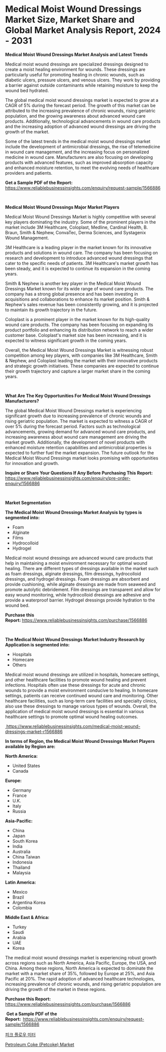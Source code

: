 <p><h1>Medical Moist Wound Dressings Market Size, Market Share and Global Market Analysis Report, 2024 - 2031</h1></p><p><strong>Medical Moist Wound Dressings Market Analysis and Latest Trends</strong></p>
<p><p>Medical moist wound dressings are specialized dressings designed to create a moist healing environment for wounds. These dressings are particularly useful for promoting healing in chronic wounds, such as diabetic ulcers, pressure ulcers, and venous ulcers. They work by providing a barrier against outside contaminants while retaining moisture to keep the wound bed hydrated.</p><p>The global medical moist wound dressings market is expected to grow at a CAGR of 5% during the forecast period. The growth of this market can be attributed to the increasing prevalence of chronic wounds, rising geriatric population, and the growing awareness about advanced wound care products. Additionally, technological advancements in wound care products and the increasing adoption of advanced wound dressings are driving the growth of the market.</p><p>Some of the latest trends in the medical moist wound dressings market include the development of antimicrobial dressings, the rise of telemedicine in wound care management, and the increasing focus on personalized medicine in wound care. Manufacturers are also focusing on developing products with advanced features, such as improved absorption capacity and enhanced moisture retention, to meet the evolving needs of healthcare providers and patients.</p></p>
<p><strong>Get a Sample PDF of the Report:&nbsp;</strong> <a href="https://www.reliablebusinessinsights.com/enquiry/request-sample/1566886">https://www.reliablebusinessinsights.com/enquiry/request-sample/1566886</a></p>
<p>&nbsp;</p>
<p><strong>Medical Moist Wound Dressings Major Market Players</strong></p>
<p><p>Medical Moist Wound Dressings Market is highly competitive with several key players dominating the industry. Some of the prominent players in the market include 3M Healthcare, Coloplast, Medline, Cardinal Health, B. Braun, Smith & Nephew, ConvaTec, Derma Sciences, and Systagenix Wound Management.</p><p>3M Healthcare is a leading player in the market known for its innovative products and solutions in wound care. The company has been focusing on research and development to introduce advanced wound dressings that cater to the specific needs of patients. 3M Healthcare's market growth has been steady, and it is expected to continue its expansion in the coming years.</p><p>Smith & Nephew is another key player in the Medical Moist Wound Dressings Market known for its wide range of wound care products. The company has a strong global presence and has been investing in acquisitions and collaborations to enhance its market position. Smith & Nephew's sales revenue has been consistently growing, and it is projected to maintain its growth trajectory in the future.</p><p>Coloplast is a prominent player in the market known for its high-quality wound care products. The company has been focusing on expanding its product portfolio and enhancing its distribution network to reach a wider customer base. Coloplast's market size has been increasing, and it is expected to witness significant growth in the coming years.</p><p>Overall, the Medical Moist Wound Dressings Market is witnessing robust competition among key players, with companies like 3M Healthcare, Smith & Nephew, and Coloplast leading the market with their innovative products and strategic growth initiatives. These companies are expected to continue their growth trajectory and capture a larger market share in the coming years.</p></p>
<p>&nbsp;</p>
<p><strong>What Are The Key Opportunities For Medical Moist Wound Dressings Manufacturers?</strong></p>
<p><p>The global Medical Moist Wound Dressings market is experiencing significant growth due to increasing prevalence of chronic wounds and rising geriatric population. The market is expected to witness a CAGR of over 5% during the forecast period. Factors such as technological advancements, growing demand for advanced wound care products, and increasing awareness about wound care management are driving the market growth. Additionally, the development of novel products with enhanced moisture retention capabilities and antimicrobial properties is expected to further fuel the market expansion. The future outlook for the Medical Moist Wound Dressings market looks promising with opportunities for innovation and growth.</p></p>
<p><strong>Inquire or Share Your Questions If Any Before Purchasing This Report:</strong> <a href="https://www.reliablebusinessinsights.com/enquiry/pre-order-enquiry/1566886">https://www.reliablebusinessinsights.com/enquiry/pre-order-enquiry/1566886</a></p>
<p>&nbsp;</p>
<p><strong>Market Segmentation</strong></p>
<p><strong>The Medical Moist Wound Dressings Market Analysis by types is segmented into:</strong></p>
<p><ul><li>Foam</li><li>Alginate</li><li>Films</li><li>Hydrocolloid</li><li>Hydrogel</li></ul></p>
<p><p>Medical moist wound dressings are advanced wound care products that help in maintaining a moist environment necessary for optimal wound healing. There are different types of dressings available in the market such as foam dressings, alginate dressings, film dressings, hydrocolloid dressings, and hydrogel dressings. Foam dressings are absorbent and provide cushioning, while alginate dressings are made from seaweed and promote autolytic debridement. Film dressings are transparent and allow for easy wound monitoring, while hydrocolloid dressings are adhesive and provide a waterproof barrier. Hydrogel dressings provide hydration to the wound bed.</p></p>
<p><strong>Purchase this Report:&nbsp;</strong><a href="https://www.reliablebusinessinsights.com/purchase/1566886">https://www.reliablebusinessinsights.com/purchase/1566886</a></p>
<p>&nbsp;</p>
<p><strong>The Medical Moist Wound Dressings Market Industry Research by Application is segmented into:</strong></p>
<p><ul><li>Hospitals</li><li>Homecare</li><li>Others</li></ul></p>
<p><p>Medical moist wound dressings are utilized in hospitals, homecare settings, and other healthcare facilities to promote wound healing and prevent infections. Hospitals often use these dressings for acute and chronic wounds to provide a moist environment conducive to healing. In homecare settings, patients can receive continued wound care and monitoring. Other healthcare facilities, such as long-term care facilities and specialty clinics, also use these dressings to manage various types of wounds. Overall, the application of medical moist wound dressings is essential in various healthcare settings to promote optimal wound healing outcomes.</p></p>
<p><a href="https://www.reliablebusinessinsights.com/medical-moist-wound-dressings-market-r1566886">&nbsp;https://www.reliablebusinessinsights.com/medical-moist-wound-dressings-market-r1566886</a></p>
<p><strong>In terms of Region, the Medical Moist Wound Dressings Market Players available by Region are:</strong></p>
<p>
    <p> <strong> North America: </strong>
        <ul>
            <li>United States</li>
            <li>Canada</li>
        </ul>
        </p> 
    <p> <strong> Europe: </strong>
        <ul>
            <li>Germany</li>
            <li>France</li>
            <li>U.K.</li>
            <li>Italy</li>
            <li>Russia</li>
        </ul>
        </p> 
    <p> <strong> Asia-Pacific: </strong>
        <ul>
            <li>China</li>
            <li>Japan</li>
            <li>South Korea</li>
            <li>India</li>
            <li>Australia</li>
            <li>China Taiwan</li>
            <li>Indonesia</li>
            <li>Thailand</li>
            <li>Malaysia</li>
        </ul>
        </p> 
    <p> <strong> Latin America: </strong>
        <ul>
            <li>Mexico</li>
            <li>Brazil</li>
            <li>Argentina Korea</li>
            <li>Colombia</li>
        </ul>
        </p> 
    <p> <strong> Middle East & Africa: </strong>
        <ul>
            <li>Turkey</li>
            <li>Saudi</li>
            <li>Arabia</li>
            <li>UAE</li>
            <li>Korea</li>
        </ul>
    </p>
    </p>
<p><p>The medical moist wound dressings market is experiencing robust growth across regions such as North America, Asia Pacific, Europe, the USA, and China. Among these regions, North America is expected to dominate the market with a market share of 35%, followed by Europe at 25%, and Asia Pacific at 20%. The rapid adoption of advanced healthcare technologies, increasing prevalence of chronic wounds, and rising geriatric population are driving the growth of the market in these regions.</p></p>
<p><strong>Purchase this Report: </strong><a href="https://www.reliablebusinessinsights.com/purchase/1566886">https://www.reliablebusinessinsights.com/purchase/1566886</a></p>
<p>&nbsp;<strong>Get a Sample PDF of the Report:&nbsp;&nbsp;</strong><a href="https://www.reliablebusinessinsights.com/enquiry/request-sample/1566886">https://www.reliablebusinessinsights.com/enquiry/request-sample/1566886</a></p>
<p><strong></strong></p>
<p><p><a href="https://github.com/ZacharyScthmitt4465/Market-Research-Report-List-2/blob/main/6955352126301.md">피크 플로우 미터</a></p><p><a href="https://github.com/mdmisese/Market-Research-Report-List-1/blob/main/petroleum-coke-petcoke-market.md">Petroleum Coke (Petcoke) Market</a></p></p>